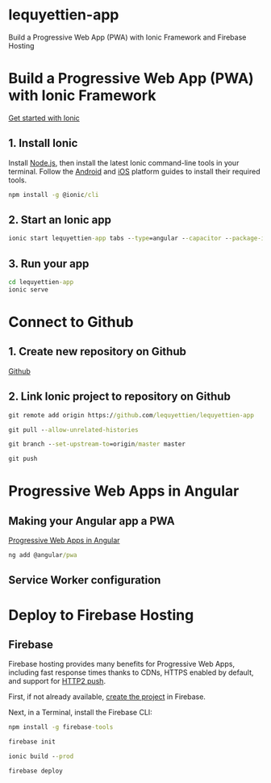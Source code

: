 # lequyettien-app
Build a Progressive Web App (PWA) with Ionic Framework and Firebase Hosting

# Build a Progressive Web App (PWA) with Ionic Framework

[Get started with Ionic](https://ionicframework.com/getting-started#install)

## 1. Install Ionic

Install [Node.js](https://nodejs.org/en/), then install the latest Ionic command-line tools in your terminal. Follow the [Android](https://ionicframework.com/docs/developing/android) and [iOS](https://ionicframework.com/docs/developing/ios) platform guides to install their required tools.

```cmd
npm install -g @ionic/cli
```

## 2. Start an Ionic app

```cmd
ionic start lequyettien-app tabs --type=angular --capacitor --package-id=com.lequyettien.app
```

## 3. Run your app

```cmd
cd lequyettien-app
ionic serve
```

# Connect to Github

## 1. Create new repository on Github

[Github](https://github.com)

## 2. Link Ionic project to repository on Github

```cmd
git remote add origin https://github.com/lequyettien/lequyettien-app
```
```cmd
git pull --allow-unrelated-histories
```
```cmd
git branch --set-upstream-to=origin/master master
```
```cmd
git push
```

# Progressive Web Apps in Angular

## Making your Angular app a PWA

[Progressive Web Apps in Angular](https://ionicframework.com/docs/angular/pwa)

```cmd
ng add @angular/pwa
```

## Service Worker configuration

# Deploy to Firebase Hosting

## Firebase

Firebase hosting provides many benefits for Progressive Web Apps, including fast response times thanks to CDNs, HTTPS enabled by default, and support for [HTTP2 push](https://firebase.googleblog.com/2016/09/http2-comes-to-firebase-hosting.html).

First, if not already available, [create the project](https://console.firebase.google.com/) in Firebase.

Next, in a Terminal, install the Firebase CLI:

```cmd
npm install -g firebase-tools
```

```cmd
firebase init
```

```cmd
ionic build --prod
```

```cmd
firebase deploy
```
